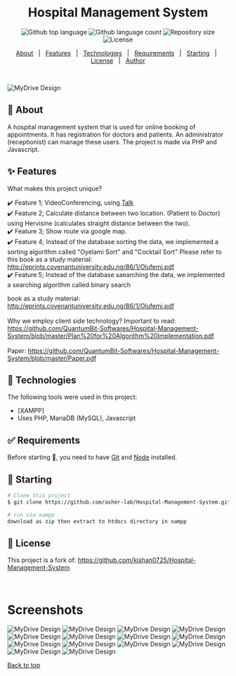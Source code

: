 <div align="center" id="top"> 


  &#xa0;

  <!-- <a href="https://real_time_version.netlify.app">Demo</a> -->
</div>

<h1 align="center">Hospital Management System</h1>


<p align="center">
  <img alt="Github top language" src="https://img.shields.io/github/languages/top/asher-lab/real_time_version?color=56BEB8">

  <img alt="Github language count" src="https://img.shields.io/github/languages/count/asher-lab/real_time_version?color=56BEB8">

  <img alt="Repository size" src="https://img.shields.io/github/repo-size/asher-lab/real_time_version?color=56BEB8">

  <img alt="License" src="https://img.shields.io/github/license/asher-lab/real_time_version?color=56BEB8">

  <!-- <img alt="Github issues" src="https://img.shields.io/github/issues/asher-lab/real_time_version?color=56BEB8" /> -->

  <!-- <img alt="Github forks" src="https://img.shields.io/github/forks/asher-lab/real_time_version?color=56BEB8" /> -->

  <!-- <img alt="Github stars" src="https://img.shields.io/github/stars/asher-lab/real_time_version?color=56BEB8" /> -->
</p>

<!-- Status -->

<!-- <h4 align="center"> 
	🚧  REAL_TIME_VERSION 🚀 Under construction...  🚧
</h4> 

<hr> -->

<p align="center">
  <a href="#dart-about">About</a> &#xa0; | &#xa0; 
  <a href="#sparkles-features">Features</a> &#xa0; | &#xa0;
  <a href="#rocket-technologies">Technologies</a> &#xa0; | &#xa0;
  <a href="#white_check_mark-requirements">Requirements</a> &#xa0; | &#xa0;
  <a href="#checkered_flag-starting">Starting</a> &#xa0; | &#xa0;
  <a href="#memo-license">License</a> &#xa0; | &#xa0;
  <a href="https://github.com/asher-lab" target="_blank">Author</a>
</p>

<br>

![MyDrive Design](Screenshots/logo.png)

## :dart: About ##

A hospital management system that is used for online booking of appointments. It has registration for doctors
and patients. An administrator (receptionist) can manage these users. The project is made via PHP and Javascript.

## :sparkles: Features ##

What makes this project unique?

:heavy_check_mark: Feature 1; VideoConferencing, using [Talk](https://github.com/vasanthv/talk) <br>
:heavy_check_mark: Feature 2; Calculate distance between two location. (Patient to Doctor) using Hervisine (calculates straight distance between the two). <br>
:heavy_check_mark: Feature 3;  Show route via google map. <br>
:heavy_check_mark: Feature 4;  Instead of the database sorting the data, we implemented a sorting algorithm called "Oyelami Sort" and "Cocktail Sort" Please refer to this 
book as a study material: http://eprints.covenantuniversity.edu.ng/86/1/Olufemi.pdf <br>
:heavy_check_mark: Feature 5;  Instead of the database saearching the data, we implemented a searching algorithm called binary search <br>


book as a study material: http://eprints.covenantuniversity.edu.ng/86/1/Olufemi.pdf <br><br>
Why we employ client side technology? Important to read: https://github.com/QuantumBit-Softwares/Hospital-Management-System/blob/master/Plan%20for%20Algorithm%20Implementation.pdf <br><br>
Paper: https://github.com/QuantumBit-Softwares/Hospital-Management-System/blob/master/Paper.pdf<br>
## :rocket: Technologies ##

The following tools were used in this project:

- [XAMPP]
- Uses PHP, MariaDB (MySQL), Javascript

## :white_check_mark: Requirements ##

Before starting :checkered_flag:, you need to have [Git](https://git-scm.com) and [Node](https://nodejs.org/en/) installed.

## :checkered_flag: Starting ##

```bash
# Clone this project
$ git clone https://github.com/asher-lab/Hospital-Management-System.git

# run via xampp
download as zip then extract to htdocs directory in xampp
```

## :memo: License ##

This project is a fork of: https://github.com/kishan0725/Hospital-Management-System





&#xa0;


# Screenshots
![MyDrive Design](Screenshots/Screenshot%20(254).png)
![MyDrive Design](Screenshots/Screenshot%20(255).png)
![MyDrive Design](Screenshots/Screenshot%20(256).png)
![MyDrive Design](Screenshots/Screenshot%20(257).png)
![MyDrive Design](Screenshots/Screenshot%20(258).png)
![MyDrive Design](Screenshots/Screenshot%20(259).png)
![MyDrive Design](Screenshots/Screenshot%20(260).png)
![MyDrive Design](Screenshots/Screenshot%20(261).png)
![MyDrive Design](Screenshots/Screenshot%20(262).png)
![MyDrive Design](Screenshots/Screenshot%20(263).png)
![MyDrive Design](Screenshots/Screenshot%20(264).png)
![MyDrive Design](Screenshots/Screenshot%20(265).png)
![MyDrive Design](Screenshots/Screenshot%20(266).png)
![MyDrive Design](Screenshots/Screenshot%20(267).png)


<a href="#top">Back to top</a>
